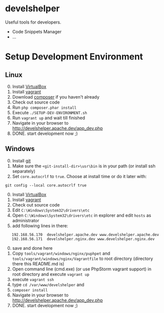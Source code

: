 # develshelper
Useful tools for developers.
- Code Snippets Manager
- ...

# Setup Development Environment

## Linux
0. Install [VirtualBox](http://www.VirtualBox.org)
0. Install [vagrant](https://www.vagrantup.com)
0. Download [composer](http://getcomposer.org) if you haven't already
0. Check out source code
0. Run `php composer.phar install`
0. Execute `./SETUP-DEV-ENVIRONMENT.sh`
0. Run `vagrant up` and wait till finished
0. Navigate in your browser to http://develshelper.apache.dev/app_dev.php
0. DONE. start development now ;)

## Windows
0. Install [git](https://git-scm.com/download/win)
 0. Make sure the `<git-install-dir>\usr\bin` is in your path (or install ssh separately)
 0. Set `core.autocrlf` to `true`. Choose at install time or do it later with:
  ```
  git config --local core.autocrlf true
  ```
0. Install [VirtualBox](http://www.VirtualBox.org)
0. Install [vagrant](https://www.vagrantup.com)
0. Check out source code
0. Edit `C:\Windows\System32\drivers\etc`
 0. Open `C:\Windows\System32\drivers\etc` in explorer and edit `hosts` as administrator
 0. add following lines in there:
 ```
    192.168.56.170  develshelper.apache.dev www.develshelper.apache.dev
    192.168.56.171  develshelper.nginx.dev www.develshelper.nginx.dev
 ```
 0. save and done here
0. Copy `tools/vagrant/windows/nginx/puphpet` and `tools/vagrant/windows/nginx/Vagrantfile` to root directory (directory there this README.md is)
0. Open command line (cmd.exe) (or use PhpStorm vagrant support) in root directory and execute `vagrant up`
 0. execute `vagrant ssh`
 0. type `cd /var/www/develshelper` and
 0. `composer install`
0. Navigate in your browser to http://develshelper.apache.dev/app_dev.php
0. DONE. start development now ;)
